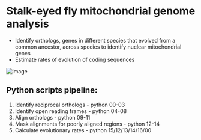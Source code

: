 # **Stalk-eyed fly mitochondrial genome analysis** 

- Identify orthologs, genes in different species that evolved from a common ancestor, across species to identify nuclear mitochondrial genes
- Estimate rates of evolution of coding sequences

![image](https://github.com/SylvieMParkus/Stalk-Eyed-Fly-Genomics/assets/116887272/4daa6b90-d1a4-4297-9605-8095ebece238)

## Python scripts pipeline:
1. Identify reciprocal orthologs - python 00-03
2. Identify open reading frames - python 04-08
3. Align orthologs - python 09-11
4. Mask alignments for poorly aligned regions - python 12-14
5. Calculate evolutionary rates - python 15/12/13/14/16/00 
